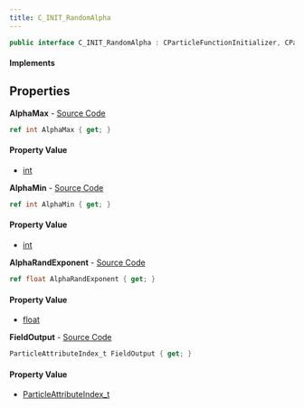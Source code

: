 ```yaml
---
title: C_INIT_RandomAlpha
---
```


```csharp
public interface C_INIT_RandomAlpha : CParticleFunctionInitializer, CParticleFunction, ISchemaClass<CParticleFunction>, ISchemaClass<CParticleFunctionInitializer>, ISchemaClass<C_INIT_RandomAlpha>, ISchemaField, ISchemaClass, INativeHandle
```

#### Implements

## Properties

**AlphaMax** - [Source Code](https://github.com/swiftly-solution/swiftlys2/blob/main/managed/src/SwiftlyS2.Generated/Schemas/Interfaces/C_INIT_RandomAlpha.cs#L20)

```csharp
ref int AlphaMax { get; }
```

#### Property Value

- [int](https://learn.microsoft.com/dotnet/api/system.int32)

**AlphaMin** - [Source Code](https://github.com/swiftly-solution/swiftlys2/blob/main/managed/src/SwiftlyS2.Generated/Schemas/Interfaces/C_INIT_RandomAlpha.cs#L18)

```csharp
ref int AlphaMin { get; }
```

#### Property Value

- [int](https://learn.microsoft.com/dotnet/api/system.int32)

**AlphaRandExponent** - [Source Code](https://github.com/swiftly-solution/swiftlys2/blob/main/managed/src/SwiftlyS2.Generated/Schemas/Interfaces/C_INIT_RandomAlpha.cs#L22)

```csharp
ref float AlphaRandExponent { get; }
```

#### Property Value

- [float](https://learn.microsoft.com/dotnet/api/system.single)

**FieldOutput** - [Source Code](https://github.com/swiftly-solution/swiftlys2/blob/main/managed/src/SwiftlyS2.Generated/Schemas/Interfaces/C_INIT_RandomAlpha.cs#L16)

```csharp
ParticleAttributeIndex_t FieldOutput { get; }
```

#### Property Value

- [ParticleAttributeIndex_t](/docs/api/shared/schemadefinitions/particleattributeindex_t)

